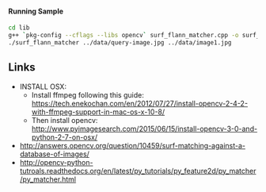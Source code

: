 #### Running Sample

```bash
cd lib
g++ `pkg-config --cflags --libs opencv` surf_flann_matcher.cpp -o surf_flann_matcher
./surf_flann_matcher ../data/query-image.jpg ../data/image1.jpg
```

## Links

* INSTALL OSX: 
  * Install ffmpeg following this guide: https://tech.enekochan.com/en/2012/07/27/install-opencv-2-4-2-with-ffmpeg-support-in-mac-os-x-10-8/
  * Then install opencv: http://www.pyimagesearch.com/2015/06/15/install-opencv-3-0-and-python-2-7-on-osx/
* http://answers.opencv.org/question/10459/surf-matching-against-a-database-of-images/
* http://opencv-python-tutroals.readthedocs.org/en/latest/py_tutorials/py_feature2d/py_matcher/py_matcher.html
